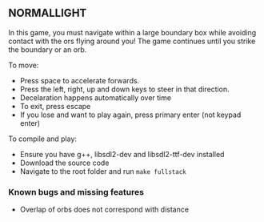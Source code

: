## NORMALLIGHT

In this game, you must navigate within a large boundary box while avoiding contact with the ors flying around you! The game continues until you strike the boundary or an orb.

To move:

 - Press space to accelerate forwards.
 - Press the left, right, up and down keys to steer in that direction.
 - Decelaration happens automatically over time
 - To exit, press escape
 - If you lose and want to play again, press primary enter (not keypad enter)

To compile and play:
 - Ensure you have g++, libsdl2-dev and libsdl2-ttf-dev installed
 - Download the source code
 - Navigate to the root folder and run ```make fullstack```


### Known bugs and missing features

 - Overlap of orbs does not correspond with distance
